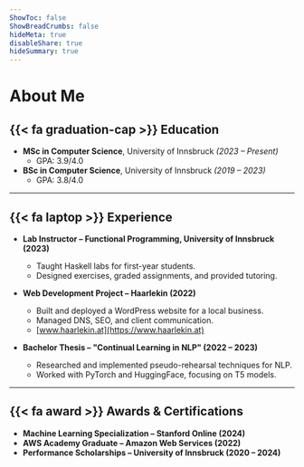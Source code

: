 ```yaml
---
ShowToc: false
ShowBreadCrumbs: false
hideMeta: true
disableShare: true
hideSummary: true
---
```

# About Me


## {{< fa graduation-cap >}} Education  
- **MSc in Computer Science**, University of Innsbruck *(2023 – Present)*  
  - GPA: 3.9/4.0  
- **BSc in Computer Science**, University of Innsbruck *(2019 – 2023)*  
  - GPA: 3.8/4.0  

---

## {{< fa laptop >}} Experience  
- **Lab Instructor – Functional Programming, University of Innsbruck (2023)**  
  - Taught Haskell labs for first-year students.  
  - Designed exercises, graded assignments, and provided tutoring.  

- **Web Development Project – Haarlekin (2022)**  
  - Built and deployed a WordPress website for a local business.  
  - Managed DNS, SEO, and client communication.  
  - [www.haarlekin.at](https://www.haarlekin.at)  

- **Bachelor Thesis – "Continual Learning in NLP" (2022 – 2023)**  
  - Researched and implemented pseudo-rehearsal techniques for NLP.  
  - Worked with PyTorch and HuggingFace, focusing on T5 models.  

---

## {{< fa award >}} Awards & Certifications  
- **Machine Learning Specialization – Stanford Online (2024)**  
- **AWS Academy Graduate – Amazon Web Services (2022)**  
- **Performance Scholarships – University of Innsbruck (2020 – 2024)**  

